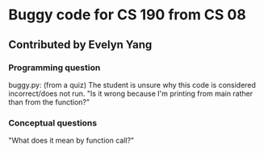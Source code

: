 # Buggy code for CS 190 from CS 08

## Contributed by Evelyn Yang

### Programming question

buggy.py: (from a quiz) The student is unsure why this code is considered incorrect/does not run. "Is it wrong because I'm printing from main rather than from the function?"

### Conceptual questions

"What does it mean by function call?"
